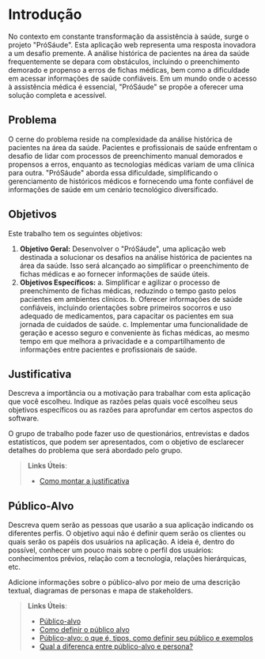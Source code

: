 # Introdução

No contexto em constante transformação da assistência à saúde, surge o projeto "PróSáude". Esta aplicação web representa uma resposta inovadora a um desafio premente. A análise histórica de pacientes na área da saúde frequentemente se depara com obstáculos, incluindo o preenchimento demorado e propenso a erros de fichas médicas, bem como a dificuldade em acessar informações de saúde confiáveis. Em um mundo onde o acesso à assistência médica é essencial, "PróSáude" se propõe a oferecer uma solução completa e acessível.

## Problema

O cerne do problema reside na complexidade da análise histórica de pacientes na área da saúde. Pacientes e profissionais de saúde enfrentam o desafio de lidar com processos de preenchimento manual demorados e propensos a erros, enquanto as tecnologias médicas variam de uma clínica para outra. "PróSáude" aborda essa dificuldade, simplificando o gerenciamento de históricos médicos e fornecendo uma fonte confiável de informações de saúde em um cenário tecnológico diversificado.

## Objetivos

Este trabalho tem os seguintes objetivos:
1. **Objetivo Geral:** Desenvolver o "PróSáude", uma aplicação web destinada a solucionar os desafios na análise histórica de pacientes na área da saúde. Isso será alcançado ao simplificar o preenchimento de fichas médicas e ao fornecer informações de saúde úteis.
2. **Objetivos Específicos:**
      a. Simplificar e agilizar o processo de preenchimento de fichas médicas, reduzindo o tempo gasto pelos pacientes em ambientes clínicos.
      b. Oferecer informações de saúde confiáveis, incluindo orientações sobre primeiros socorros e uso adequado de medicamentos, para capacitar os pacientes em sua jornada de cuidados de saúde.
      c. Implementar uma funcionalidade de geração e acesso seguro e conveniente às fichas médicas, ao mesmo tempo em que melhora a privacidade e a compartilhamento de informações entre pacientes e profissionais de saúde.

## Justificativa

Descreva a importância ou a motivação para trabalhar com esta aplicação que você escolheu. Indique as razões pelas quais você escolheu seus objetivos específicos ou as razões para aprofundar em certos aspectos do software.

O grupo de trabalho pode fazer uso de questionários, entrevistas e dados estatísticos, que podem ser apresentados, com o objetivo de esclarecer detalhes do problema que será abordado pelo grupo.

> **Links Úteis**:
> - [Como montar a justificativa](https://guiadamonografia.com.br/como-montar-justificativa-do-tcc/)

## Público-Alvo

Descreva quem serão as pessoas que usarão a sua aplicação indicando os diferentes perfis. O objetivo aqui não é definir quem serão os clientes ou quais serão os papéis dos usuários na aplicação. A ideia é, dentro do possível, conhecer um pouco mais sobre o perfil dos usuários: conhecimentos prévios, relação com a tecnologia, relações
hierárquicas, etc.

Adicione informações sobre o público-alvo por meio de uma descrição textual, diagramas de personas e mapa de stakeholders.

> **Links Úteis**:
> - [Público-alvo](https://blog.hotmart.com/pt-br/publico-alvo/)
> - [Como definir o público alvo](https://exame.com/pme/5-dicas-essenciais-para-definir-o-publico-alvo-do-seu-negocio/)
> - [Público-alvo: o que é, tipos, como definir seu público e exemplos](https://klickpages.com.br/blog/publico-alvo-o-que-e/)
> - [Qual a diferença entre público-alvo e persona?](https://rockcontent.com/blog/diferenca-publico-alvo-e-persona/)
